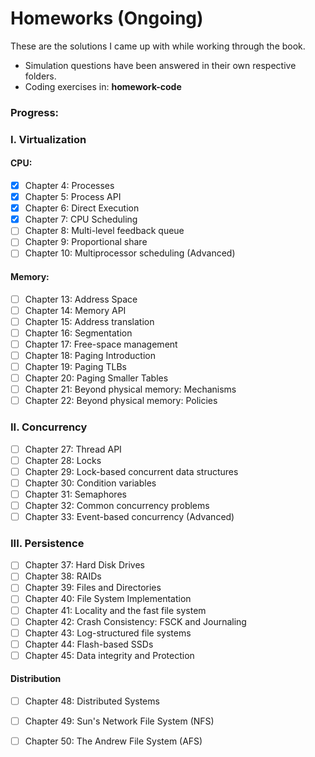 # Homeworks (Ongoing)

These are the solutions I came up with while working through the book. 
* Simulation questions have been answered in their own respective folders.
* Coding exercises in: __homework-code__

### Progress:

### I. Virtualization
#### CPU: 
- [x] Chapter 4: Processes
- [x] Chapter 5: Process API
- [x] Chapter 6: Direct Execution
- [x] Chapter 7: CPU Scheduling
- [ ] Chapter 8: Multi-level feedback queue
- [ ] Chapter 9: Proportional share
- [ ] Chapter 10: Multiprocessor scheduling (Advanced)
#### Memory:
- [ ] Chapter 13: Address Space
- [ ] Chapter 14: Memory API
- [ ] Chapter 15: Address translation
- [ ] Chapter 16: Segmentation
- [ ] Chapter 17: Free-space management
- [ ] Chapter 18: Paging Introduction
- [ ] Chapter 19: Paging TLBs
- [ ] Chapter 20: Paging Smaller Tables
- [ ] Chapter 21: Beyond physical memory: Mechanisms
- [ ] Chapter 22: Beyond physical memory: Policies

### II. Concurrency
- [ ] Chapter 27: Thread API
- [ ] Chapter 28: Locks
- [ ] Chapter 29: Lock-based concurrent data structures
- [ ] Chapter 30: Condition variables
- [ ] Chapter 31: Semaphores
- [ ] Chapter 32: Common concurrency problems
- [ ] Chapter 33: Event-based concurrency (Advanced)

### III. Persistence
- [ ] Chapter 37: Hard Disk Drives
- [ ] Chapter 38: RAIDs
- [ ] Chapter 39: Files and Directories
- [ ] Chapter 40: File System Implementation
- [ ] Chapter 41: Locality and the fast file system
- [ ] Chapter 42: Crash Consistency: FSCK and Journaling
- [ ] Chapter 43: Log-structured file systems
- [ ] Chapter 44: Flash-based SSDs
- [ ] Chapter 45: Data integrity and Protection
#### Distribution
- [ ] Chapter 48: Distributed Systems
- [ ] Chapter 49: Sun's Network File System (NFS)
- [ ] Chapter 50: The Andrew File System (AFS)

